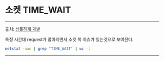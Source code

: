 
# 소켓 TIME_WAIT



---
출처:  [심플하게 개발](https://limmmee.tistory.com/27)

특정 시간대 request가 많아지면서 소켓 쪽 이슈가 있는것으로 보여진다.

```bash
netstat -nao | grep "TIME_WAIT" | wc -l 
```
---

